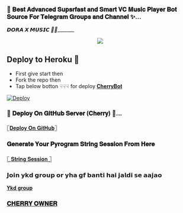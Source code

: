 ### 🥀 𝐁𝐞𝐬𝐭 𝐀𝐝𝐯𝐚𝐧𝐜𝐞𝐝 𝐒𝐮𝐩𝐬𝐫𝐟𝐚𝐬𝐭 𝐚𝐧𝐝 𝐒𝐦𝐚𝐫𝐭 𝐕𝐂 𝐌𝐮𝐬𝐢𝐜 𝐏𝐥𝐚𝐲𝐞𝐫 𝐁𝐨𝐭 𝐒𝐨𝐮𝐫𝐜𝐞 𝐅𝐨𝐫 𝐓𝐞𝐥𝐞𝐠𝐫𝐚𝐦 𝐆𝐫𝐨𝐮𝐩𝐬 𝐚𝐧𝐝 𝐂𝐡𝐚𝐧𝐧𝐞𝐥 ✨...
_________𝘿𝙊𝙍𝘼 𝙓 𝙈𝙐𝙎𝙄𝘾 💙🖤________________
<p align="center"><a href="https://t.me/jenny_x_01"><img src="https://graph.org/file/cea26e48787ae6e49ab73.jpg"></a></p>

##  Deploy to Heroku  🤝

- First give start then
- Fork the repo then 
- Tap below botton ☟︎︎︎☟︎︎︎☟︎︎︎ for deploy [𝐂𝐡𝐞𝐫𝐫𝐲𝐁𝐨𝐭](https://t.me/RABTAROBOT)

[![Deploy](https://www.herokucdn.com/deploy/button.svg)](http://dashboard.heroku.com/new?template=https://github.com/mrtosumemon/INCRICIBLE-MUSIC)



### 🥀 𝐃𝐞𝐩𝐥𝐨𝐲 𝐎𝐧 𝐆𝐢𝐭𝐇𝐮𝐛 𝐒𝐞𝐫𝐯𝐞𝐫 (𝐂𝐡𝐞𝐫𝐫𝐲) 💞...

[𓊈𝐃𝐞𝐩𝐥𝐨𝐲 𝐎𝐧 𝐆𝐢𝐭𝐇𝐮𝐛𓊉](https://github.com/CuteBacchaXD/CuteBacchaXD/fork)





### 𝐆𝐞𝐧𝐞𝐫𝐚𝐭𝐞 𝐘𝐨𝐮𝐫 𝐏𝐲𝐫𝐨𝐠𝐫𝐚𝐦 𝐒𝐭𝐫𝐢𝐧𝐠 𝐒𝐞𝐬𝐬𝐢𝐨𝐧 𝐅𝐫𝐨𝐦 𝐇𝐞𝐫𝐞

[𓊈 𝐒𝐭𝐫𝐢𝐧𝐠  𝐒𝐞𝐬𝐬𝐢𝐨𝐧 𓊉](https://t.me/STRING_XBOT)


### 𝗝𝗼𝗶𝗻 𝘆𝗸𝗱 𝗴𝗿𝗼𝘂𝗽 𝗼𝗿 𝘆𝗵𝗮 𝗴𝗳 𝗯𝗮𝗻𝘁𝗶 𝗵𝗮𝗶 𝗷𝗮𝗹𝗱𝗶 𝘀𝗲 𝗮𝗮𝗷𝗮𝗼


[𝐘𝐤𝐝 𝐠𝐫𝐨𝐮𝐩 ](https://t.me/Y_K_D_1)


### [𝐂𝐇𝐄𝐑𝐑𝐘 𝐎𝐖𝐍𝐄𝐑](https://t.me/I_LOVE_YOU_MY_HEARTBEET)



